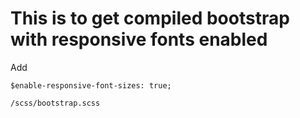 # This is to get compiled bootstrap with responsive fonts enabled

Add

```
$enable-responsive-font-sizes: true;
```

```
/scss/bootstrap.scss
```
